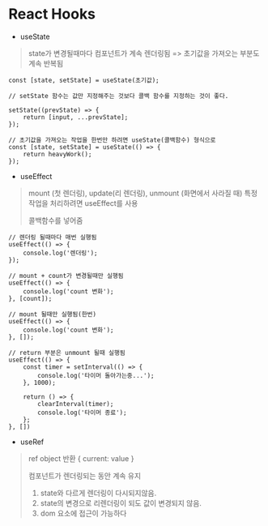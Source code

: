 # React Hooks

* useState

> state가 변경될때마다 컴포넌트가 계속 렌더링됨 => 초기값을 가져오는 부분도 계속 반복됨

```react
const [state, setState] = useState(초기값);

// setState 함수는 값만 지정해주는 것보다 콜백 함수를 지정하는 것이 좋다.

setState((prevState) => {
	return [input, ...prevState];
});

// 초기값을 가져오는 작업을 한번만 하려면 useState(콜백함수) 형식으로
const [state, setState] = useState(() => {
    return heavyWork();
});
```



* useEffect

> mount (첫 렌더링), update(리 렌더링), unmount (화면에서 사라질 때) 특정 작업을 처리하려면 useEffect를 사용
>
> 콜백함수를 넣어줌

```react
// 렌더링 될때마다 매번 실행됨
useEffect(() => {
    console.log('렌더링');
});

// mount + count가 변경될때만 실행됨
useEffect(() => {
    console.log('count 변화');
}, [count]);

// mount 될때만 실행됨(한번)
useEffect(() => {
    console.log('count 변화');
}, []);

// return 부분은 unmount 될때 실행됨
useEffect(() => {
	const timer = setInterval(() => {
        console.log('타이머 돌아가는중...');
    }, 1000);
    
    return () => {
        clearInterval(timer);
        console.log('타이머 종료');
    };
}, [])

```



* useRef

> ref object 반환 { current: value }
>
> 컴포넌트가 렌더링되는 동안 계속 유지
>
> 1. state와 다르게 렌더링이 다시되지않음. 
> 2. state의 변경으로 리렌더링이 되도 값이 변경되지 않음.
> 3. dom 요소에 접근이 가능하다







